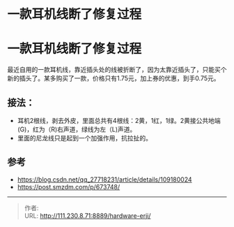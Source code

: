 # 一款耳机线断了修复过程


<!--more-->
# 一款耳机线断了修复过程
最近自用的一款耳机线，靠近插头处的线被折断了，因为太靠近插头了，只能买个新的插头了。某多购买了一款，价格只有1.75元，加上券的优惠，到手0.75元。
## 接法：
- 耳机2根线，剥去外皮，里面总共有4根线：2黄，1红，1绿。2黄接公共地端(G)，红为（R)右声道，绿线为左（L)声道。
- 里面的尼龙线只是起到一个加强作用，抗拉扯的。

## 参考
- https://blog.csdn.net/qq_27718231/article/details/109180024
- https://post.smzdm.com/p/673748/


---

> 作者:   
> URL: http://111.230.8.71:8889/hardware-erji/  

